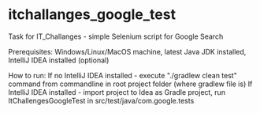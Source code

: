# itchallanges_google_test
Task for IT_Challanges - simple Selenium script for Google Search


Prerequisites:
Windows/Linux/MacOS machine, latest Java JDK installed, IntelliJ IDEA installed (optional)

How to run:
If no IntelliJ IDEA installed - execute "./gradlew clean test" command from commandline in root project folder (where gradlew file is)
If IntelliJ IDEA installed - import project to Idea as Gradle project, run ItChallengesGoogleTest in src/test/java/com.google.tests
